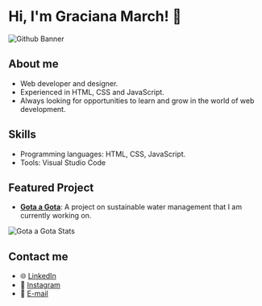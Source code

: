 # Hi, I'm Graciana March! 👋
![Github Banner](https://github.com/gracimarch/gracimarch/assets/136918669/7883c1f1-be99-47e3-b59e-c1c85562ae0b)

## About me
- Web developer and designer.
- Experienced in HTML, CSS and JavaScript.
- Always looking for opportunities to learn and grow in the world of web development.

## Skills
- Programming languages: HTML, CSS, JavaScript.
- Tools: Visual Studio Code

## Featured Project
- **[Gota a Gota](https://github.com/gracimarch/drop-by-drop)**: A project on sustainable water management that I am currently working on.

![Gota a Gota Stats](https://github.com/gracimarch/gracimarch/assets/136918669/4610f062-45d3-4939-a522-935a86dc4bcc)

## Contact me
- 🌐 [LinkedIn](https://www.linkedin.com/in/gracimarch/)
- 📸 [Instagram](https://www.instagram.com/graciimarch/)
- 📧 [E-mail](mailto:gracianamarch1@gmail.com)
